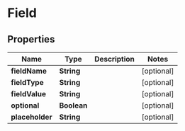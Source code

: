 

# Field


## Properties

| Name | Type | Description | Notes |
|------------ | ------------- | ------------- | -------------|
|**fieldName** | **String** |  |  [optional] |
|**fieldType** | **String** |  |  [optional] |
|**fieldValue** | **String** |  |  [optional] |
|**optional** | **Boolean** |  |  [optional] |
|**placeholder** | **String** |  |  [optional] |




